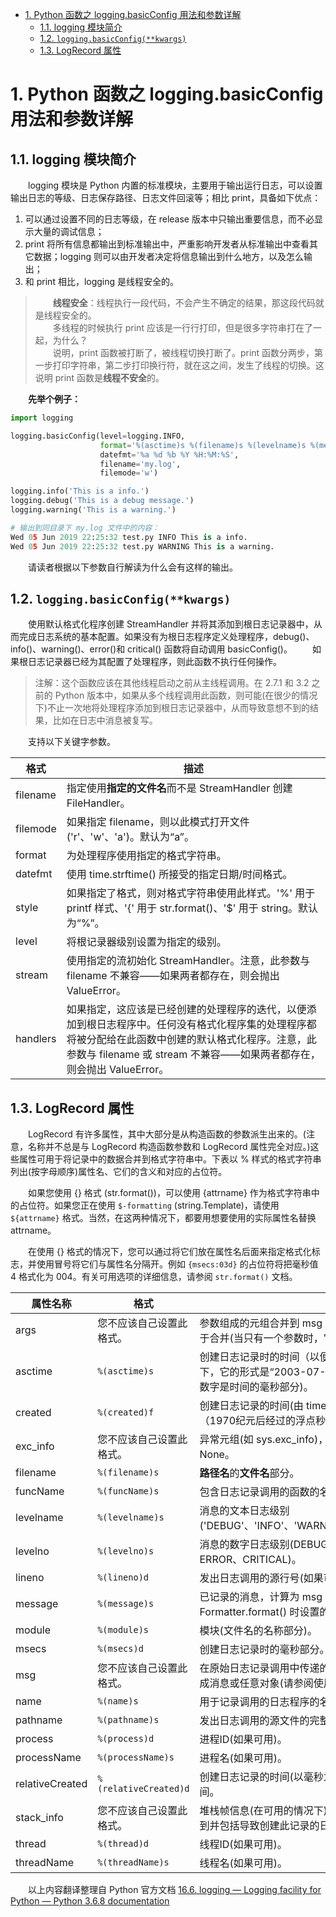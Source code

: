- [1. Python 函数之 logging.basicConfig 用法和参数详解](#1-python-函数之-loggingbasicconfig-用法和参数详解)
    - [1.1. logging 模块简介](#11-logging-模块简介)
    - [1.2. `logging.basicConfig(**kwargs)`](#12-loggingbasicconfigkwargs)
    - [1.3. LogRecord 属性](#13-logrecord-属性)


# 1. Python 函数之 logging.basicConfig 用法和参数详解

## 1.1. logging 模块简介
&emsp;&emsp;logging 模块是 Python 内置的标准模块，主要用于输出运行日志，可以设置输出日志的等级、日志保存路径、日志文件回滚等；相比 print，具备如下优点：

1. 可以通过设置不同的日志等级，在 release 版本中只输出重要信息，而不必显示大量的调试信息；
2. print 将所有信息都输出到标准输出中，严重影响开发者从标准输出中查看其它数据；logging 则可以由开发者决定将信息输出到什么地方，以及怎么输出；
3. 和 print 相比，logging 是线程安全的。

> &emsp;&emsp;**线程安全**：线程执行一段代码，不会产生不确定的结果，那这段代码就是线程安全的。  
> &emsp;&emsp;多线程的时候执行 print 应该是一行行打印，但是很多字符串打在了一起，为什么？  
> &emsp;&emsp;说明，print 函数被打断了，被线程切换打断了。print 函数分两步，第一步打印字符串，第二步打印换行符，就在这之间，发生了线程的切换。这说明 print 函数是**线程不安全**的。  

&emsp;&emsp;**先举个例子：**
```python
import logging

logging.basicConfig(level=logging.INFO,
                    format='%(asctime)s %(filename)s %(levelname)s %(message)s',
                    datefmt='%a %d %b %Y %H:%M:%S',
                    filename='my.log',
                    filemode='w')

logging.info('This is a info.')
logging.debug('This is a debug message.')
logging.warning('This is a warning.')

# 输出到同目录下 my.log 文件中的内容：
Wed 05 Jun 2019 22:25:32 test.py INFO This is a info.
Wed 05 Jun 2019 22:25:32 test.py WARNING This is a warning.
```
&emsp;&emsp;请读者根据以下参数自行解读为什么会有这样的输出。

## 1.2. `logging.basicConfig(**kwargs)`  
&emsp;&emsp;使用默认格式化程序创建 StreamHandler 并将其添加到根日志记录器中，从而完成日志系统的基本配置。如果没有为根日志程序定义处理程序，debug()、info()、warning()、error()和 critical() 函数将自动调用 basicConfig()。
&emsp;&emsp;如果根日志记录器已经为其配置了处理程序，则此函数不执行任何操作。

> 注解：这个函数应该在其他线程启动之前从主线程调用。在 2.7.1 和 3.2 之前的 Python 版本中，如果从多个线程调用此函数，则可能(在很少的情况下)不止一次地将处理程序添加到根日志记录器中，从而导致意想不到的结果，比如在日志中消息被复写。

&emsp;&emsp;支持以下关键字参数。

格式 | 描述
---|---
filename | 指定使用**指定的文件名**而不是 StreamHandler 创建 FileHandler。
filemode | 如果指定 filename，则以此模式打开文件('r'、'w'、'a')。默认为“a”。
format | 为处理程序使用指定的格式字符串。
datefmt | 使用 time.strftime() 所接受的指定日期/时间格式。
style | 如果指定了格式，则对格式字符串使用此样式。'%' 用于 printf 样式、'{' 用于 str.format()、'$' 用于 string。默认为“%”。
level | 将根记录器级别设置为指定的级别。
stream | 使用指定的流初始化 StreamHandler。注意，此参数与 filename 不兼容——如果两者都存在，则会抛出 ValueError。
handlers | 如果指定，这应该是已经创建的处理程序的迭代，以便添加到根日志程序中。任何没有格式化程序集的处理程序都将被分配给在此函数中创建的默认格式化程序。注意，此参数与 filename 或 stream 不兼容——如果两者都存在，则会抛出 ValueError。

## 1.3. LogRecord 属性
&emsp;&emsp;LogRecord 有许多属性，其中大部分是从构造函数的参数派生出来的。(注意，名称并不总是与 LogRecord 构造函数参数和 LogRecord 属性完全对应。)这些属性可用于将记录中的数据合并到格式字符串中。下表以 % 样式的格式字符串列出(按字母顺序)属性名、它们的含义和对应的占位符。

&emsp;&emsp;如果您使用 {} 格式 (str.format())，可以使用 {attrname} 作为格式字符串中的占位符。如果您正在使用 `$-formatting` (string.Template)，请使用 `${attrname}` 格式。当然，在这两种情况下，都要用想要使用的实际属性名替换 attrname。

&emsp;&emsp;在使用 {} 格式的情况下，您可以通过将它们放在属性名后面来指定格式化标志，并使用冒号将它们与属性名分隔开。例如 `{msecs:03d}` 的占位符将把毫秒值 4 格式化为 004。有关可用选项的详细信息，请参阅 `str.format()` 文档。

属性名称 | 格式 | 描述
---|---|---
args | 您不应该自己设置此格式。 | 参数组成的元组合并到 msg 中以生成消息，或 dict，其值用于合并(当只有一个参数时，它是一个字典)。
asctime | `%(asctime)s` | 创建日志记录时的时间（以便于人识读的格式）。默认情况下，它的形式是“2003-07-08 16:49:45,896”(逗号后面的数字是时间的毫秒部分)。
created | `%(created)f` | 创建日志记录的时间(由 time.time() 函数返回的时间戳（1970纪元后经过的浮点秒数）)。
exc_info | 您不应该自己设置此格式。 | 异常元组(如 sys.exc_info)，如果没有发生异常，则为 None。
filename | `%(filename)s` | **路径名**的**文件名**部分。
funcName | `%(funcName)s` | 包含日志记录调用的函数的名称。
levelname | `%(levelname)s` | 消息的文本日志级别('DEBUG'、'INFO'、'WARNING'、'ERROR'、'CRITICAL')。
levelno | `%(levelno)s` | 消息的数字日志级别(DEBUG、INFO、WARNING、ERROR、CRITICAL)。
lineno | `%(lineno)d` | 发出日志调用的源行号(如果可用)。
message | `%(message)s` | 已记录的消息，计算为 msg % args。这是在调用 Formatter.format() 时设置的。
module | `%(module)s` | 模块(文件名的名称部分)。
msecs | `%(msecs)d` | 创建日志记录时的毫秒部分。
msg | 您不应该自己设置此格式。 | 在原始日志记录调用中传递的格式字符串。与 args 合并以生成消息或任意对象(请参阅使用任意对象作为消息)。
name | `%(name)s` | 用于记录调用的日志程序的名称。
pathname | `%(pathname)s` | 发出日志调用的源文件的完整路径名(如果可用)。
process | `%(process)d` | 进程ID(如果可用)。
processName | `%(processName)s` | 进程名(如果可用)。
relativeCreated | `%(relativeCreated)d` | 创建日志记录的时间(以毫秒为单位)相对于加载日志模块的时间。
stack_info | 您不应该自己设置此格式。 | 堆栈帧信息(在可用的情况下)从当前线程的堆栈底部开始，直到并包括导致创建此记录的日志调用的堆栈帧。
thread | `%(thread)d` | 线程ID(如果可用)。
threadName | `%(threadName)s` | 线程名(如果可用)。


&emsp;&emsp;以上内容翻译整理自 Python 官方文档 [16.6. logging — Logging facility for Python — Python 3.6.8 documentation](https://docs.python.org/3.6/library/logging.html?highlight=logging#module-logging)
